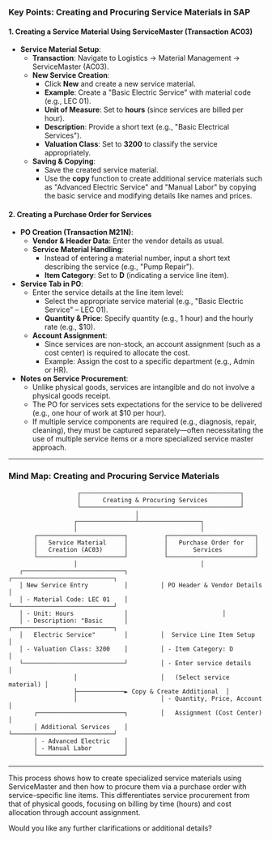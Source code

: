 ### **Key Points: Creating and Procuring Service Materials in SAP**

#### **1. Creating a Service Material Using ServiceMaster (Transaction AC03)**
- **Service Material Setup**:  
  - **Transaction**: Navigate to Logistics → Material Management → ServiceMaster (AC03).  
  - **New Service Creation**:  
    - Click **New** and create a new service material.  
    - **Example**: Create a "Basic Electric Service" with material code (e.g., LEC 01).  
    - **Unit of Measure**: Set to **hours** (since services are billed per hour).  
    - **Description**: Provide a short text (e.g., "Basic Electrical Services").  
    - **Valuation Class**: Set to **3200** to classify the service appropriately.
  - **Saving & Copying**:  
    - Save the created service material.  
    - Use the **copy** function to create additional service materials such as "Advanced Electric Service" and "Manual Labor" by copying the basic service and modifying details like names and prices.

#### **2. Creating a Purchase Order for Services**
- **PO Creation (Transaction M21N)**:  
  - **Vendor & Header Data**: Enter the vendor details as usual.
  - **Service Material Handling**:  
    - Instead of entering a material number, input a short text describing the service (e.g., "Pump Repair").
    - **Item Category**: Set to **D** (indicating a service line item).
- **Service Tab in PO**:  
  - Enter the service details at the line item level:
    - Select the appropriate service material (e.g., "Basic Electric Service" – LEC 01).
    - **Quantity & Price**: Specify quantity (e.g., 1 hour) and the hourly rate (e.g., $10).
  - **Account Assignment**:  
    - Since services are non-stock, an account assignment (such as a cost center) is required to allocate the cost.
    - Example: Assign the cost to a specific department (e.g., Admin or HR).
- **Notes on Service Procurement**:  
  - Unlike physical goods, services are intangible and do not involve a physical goods receipt.
  - The PO for services sets expectations for the service to be delivered (e.g., one hour of work at $10 per hour).
  - If multiple service components are required (e.g., diagnosis, repair, cleaning), they must be captured separately—often necessitating the use of multiple service items or a more specialized service master approach.

---

### **Mind Map: Creating and Procuring Service Materials**

```plaintext
                   ┌────────────────────────────────────────────┐
                   │      Creating & Procuring Services         │
                   └────────────────────────────────────────────┘
                                   │
                  ┌────────────────┴─────────────────┐
                  │                                  │
       ┌────────────────────────┐          ┌────────────────────────┐
       │   Service Material     │          │   Purchase Order for   │
       │   Creation (AC03)      │          │       Services         │
       └────────────────────────┘          └────────────────────────┘
                  │                                  │
   ┌────────────────────────────┐         ┌────────────────────────────┐
   │ New Service Entry          │         │ PO Header & Vendor Details │
   │ - Material Code: LEC 01    │         └────────────────────────────┘
   │ - Unit: Hours              │                          │
   │ - Description: "Basic      │         ┌────────────────────────────┐
   │   Electric Service"        │         │  Service Line Item Setup   │
   │ - Valuation Class: 3200    │         │ - Item Category: D         │
   └────────────────────────────┘         │ - Enter service details    │
                  │                       │   (Select service material) │
                  ├─────────────► Copy & Create Additional  │
                  │                       │ - Quantity, Price, Account  │
       ┌────────────────────────┐         │   Assignment (Cost Center)  │
       │ Additional Services    │         └────────────────────────────┘
       │ - Advanced Electric    │
       │ - Manual Labor         │
       └────────────────────────┘
```

---

This process shows how to create specialized service materials using ServiceMaster and then how to procure them via a purchase order with service-specific line items. This differentiates service procurement from that of physical goods, focusing on billing by time (hours) and cost allocation through account assignment. 

Would you like any further clarifications or additional details?